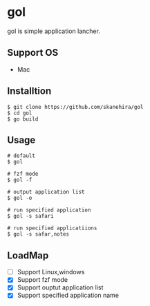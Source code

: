 # gol
gol is simple application lancher.

## Support OS
- Mac

## Installtion
```
$ git clone https://github.com/skanehira/gol
$ cd gol
$ go build
```

## Usage
```
# default
$ gol

# fzf mode
$ gol -f

# output application list
$ gol -o

# run specified application
$ gol -s safari

# run specified applicatiions
$ gol -s safar,notes
```

## LoadMap
- [ ] Support Linux,windows
- [x] Support fzf mode
- [x] Support ouptut application list
- [x] Support specified application name
